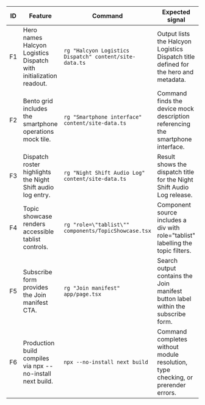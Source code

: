 | ID | Feature | Command | Expected signal | Status | Evidence |
| --- | --- | --- | --- | --- | --- |
| F1 | Hero names Halcyon Logistics Dispatch with initialization readout. | `rg "Halcyon Logistics Dispatch" content/site-data.ts` | Output lists the Halcyon Logistics Dispatch title defined for the hero and metadata. | VERIFIED | [F1](evidence/F1.txt) |
| F2 | Bento grid includes the smartphone operations mock tile. | `rg "Smartphone interface" content/site-data.ts` | Command finds the device mock description referencing the smartphone interface. | VERIFIED | [F2](evidence/F2.txt) |
| F3 | Dispatch roster highlights the Night Shift audio log entry. | `rg "Night Shift Audio Log" content/site-data.ts` | Result shows the dispatch title for the Night Shift Audio Log release. | VERIFIED | [F3](evidence/F3.txt) |
| F4 | Topic showcase renders accessible tablist controls. | `rg "role=\"tablist\"" components/TopicShowcase.tsx` | Component source includes a div with role="tablist" labelling the topic filters. | VERIFIED | [F4](evidence/F4.txt) |
| F5 | Subscribe form provides the Join manifest CTA. | `rg "Join manifest" app/page.tsx` | Search output contains the Join manifest button label within the subscribe form. | VERIFIED | [F5](evidence/F5.txt) |
| F6 | Production build compiles via npx --no-install next build. | `npx --no-install next build` | Command completes without module resolution, type checking, or prerender errors. | UNVERIFIED | [F6](evidence/F6.txt) |

